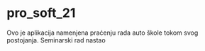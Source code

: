 # pro_soft_21
Ovo je aplikacija namenjena praćenju rada auto škole tokom svog postojanja. Seminarski rad nastao 
